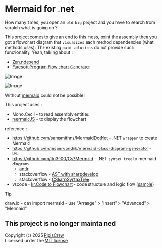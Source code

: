 # Mermaid for .net
How many times, you open an `old big` project and you have to search from scratch what is going on ?  

This project comes to give an end to this mess, point the assembly then you got a flowchart diagram that `visualizes` each method dependencies (what methods uses). The existing `paid solutions` do not provide such functionality. Yeah, talking about :  
* [Zen.ndepend](https://www.ndepend.com/docs/class-dependency-diagram)
* [Fatesoft.Program Flow chart Generator](https://www.fatesoft.com/)  

![Image](https://github.com/user-attachments/assets/26ccdfef-c407-4474-bcb6-2143bbb074dd)

![Image](https://github.com/user-attachments/assets/f2f8deec-1c63-4c0d-aeba-c7b70b43d3e1)  

Without [mermaid](https://mermaid.js.org/) could not be possible!  

This project uses : 
* [Mono.Cecil](https://github.com/jbevain/cecil) - to read assembly entities
* [mermaidJS](https://mermaid.js.org/) - to display the flowchart

reference : 
* <https://github.com/samsmithnz/MermaidDotNet> - .NET `wrapper` to create Mermaid
* <https://github.com/jespervandijk/mermaid-class-diagram-generator> - `UML`
* <https://github.com/itn3000/Cs2Mermaid> - .NET `syntax tree` to mermaid diagram
    * [antlr](https://www.antlr.org/)
    * stackoverflow - [AST with sharpdevelop](https://stackoverflow.com/a/4553345)
    * stackoverflow - [CSharpSyntaxTree](https://stackoverflow.com/a/44043018)
* vscode - [kr.Code to Flowchart](https://github.com/karthyick/code2flowchart) - code structure and logic flow ([sample](https://i.imgur.com/09ZkdHO.jpeg))

> [!TIP]  
> draw.io - can import mermaid - use "Arrange" > "Insert" > "Advanced" > "Mermaid"  

## This project is no longer maintained
Copyright (c) 2025 [PipisCrew](http://pipiscrew.com)  
Licensed under the [MIT license](http://www.opensource.org/licenses/mit-license.php)